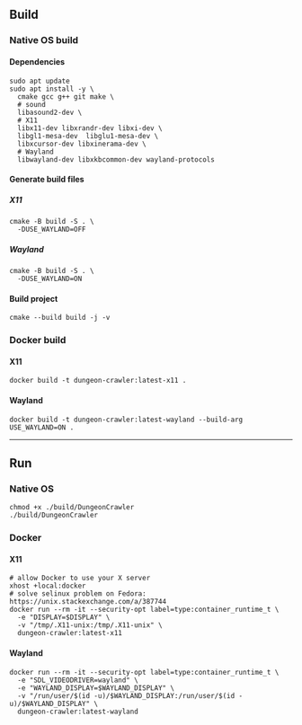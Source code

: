 ## Build

### Native OS build

#### Dependencies
```shell
sudo apt update
sudo apt install -y \
  cmake gcc g++ git make \
  # sound
  libasound2-dev \
  # X11
  libx11-dev libxrandr-dev libxi-dev \
  libgl1-mesa-dev  libglu1-mesa-dev \
  libxcursor-dev libxinerama-dev \
  # Wayland
  libwayland-dev libxkbcommon-dev wayland-protocols
```

#### Generate build files

##### X11
```shell
cmake -B build -S . \
  -DUSE_WAYLAND=OFF
```

##### Wayland
```shell
cmake -B build -S . \
  -DUSE_WAYLAND=ON
```

#### Build project
```shell
cmake --build build -j -v
```

### Docker build

#### X11
```shell
docker build -t dungeon-crawler:latest-x11 .
```

#### Wayland
```shell
docker build -t dungeon-crawler:latest-wayland --build-arg USE_WAYLAND=ON .
```

---

## Run

### Native OS

```shell
chmod +x ./build/DungeonCrawler
./build/DungeonCrawler
```

### Docker

#### X11
```shell
# allow Docker to use your X server
xhost +local:docker
# solve selinux problem on Fedora: https://unix.stackexchange.com/a/387744
docker run --rm -it --security-opt label=type:container_runtime_t \
  -e "DISPLAY=$DISPLAY" \
  -v "/tmp/.X11-unix:/tmp/.X11-unix" \
  dungeon-crawler:latest-x11
```

#### Wayland
```shell
docker run --rm -it --security-opt label=type:container_runtime_t \
  -e "SDL_VIDEODRIVER=wayland" \
  -e "WAYLAND_DISPLAY=$WAYLAND_DISPLAY" \
  -v "/run/user/$(id -u)/$WAYLAND_DISPLAY:/run/user/$(id -u)/$WAYLAND_DISPLAY" \
  dungeon-crawler:latest-wayland
```
